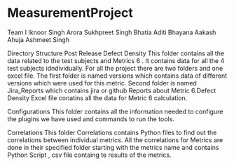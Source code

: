 # MeasurementProject
Team I
Iknoor Singh Arora
Sukhpreet Singh Bhatia
Aditi Bhayana
Aakash Ahuja
Ashmeet Singh

Directory Structure
Post Release Defect Density
This folder contains all the data related to the test subjects and Metrics 6 . It contains data for all the 4 test subjects idndividually. For all the project there are two folders and one excel file. The first folder is named versions which contains data of different versions which were used for this metric. Second folder is named Jira_Reports which contains jira or github Reports about Metric 6.Defect Density Excel file conatins all the data for Metric 6 calculation.

Configurations
This folder contains all the information needed to configure the plugins we have used and commands to run the tools.

Correlations
This folder Correlations contains Python files to find out the correlations between individual metrics. All the correlations for Metrics are done in their specified folder starting with the metrics name and contains Python Script , csv file containg te results of the 
metrics.


